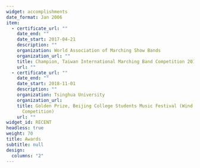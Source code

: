```yaml
---
widget: accomplishments
date_format: Jan 2006
item:
  - certificate_url: ""
    date_end: ""
    date_start: 2017-04-21
    description: ""
    organization: World Association of Marching Show Bands
    organization_url: ""
    title: Champion, Taiwan International Marching Band Competition 2017 
    url: ""
  - certificate_url: ""
    date_end: ""
    date_start: 2018-11-01
    description: ""
    organization: Tsinghua University
    organization_url: 
    title: Golden Prize, Beijing College Students Music Festival (Wind Ensemble
      Competition)
    url: ""
widget_id: RECENT
headless: true
weight: 70
title: Awards
subtitle: null
design:
  columns: "2"
---
```


